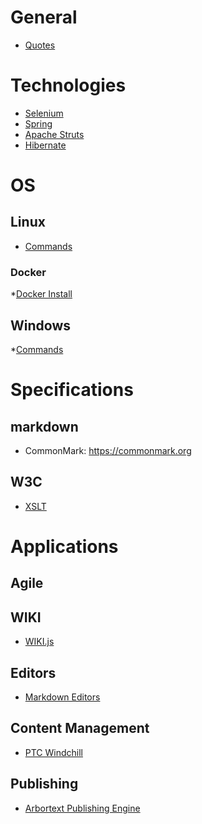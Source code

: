 <!-- TITLE: SGMLXML.net -->
<!-- SUBTITLE: SGML XML Developer Network -->
# General
* [Quotes](favorite-quotes)

# Technologies
* [Selenium](technologies/selenium)
* [Spring](technologies/spring)
* [Apache Struts](technologies/struts)
* [Hibernate](technologies/hibernate)

# OS
## Linux
* [Commands](os/commands)

 ### Docker
 *[Docker Install](os/dockerinstall)

## Windows
*[Commands](os/windowscommands)

# Specifications
## markdown
* CommonMark: https://commonmark.org
## W3C
* [XSLT](specifications/xslt)
# Applications
## Agile
## WIKI
* [WIKI.js](applications/wikijs)
## Editors
* [Markdown Editors](applications/markdown)
## Content Management
* [PTC Windchill](applications/windchill)
## Publishing
* [Arbortext Publishing Engine](applications/PE)
